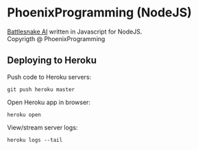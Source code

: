 # PhoenixProgramming (NodeJS)

[Battlesnake AI](https://battlesnake.io) written in Javascript for NodeJS.  
Copyrigth @ PhoenixProgramming

## Deploying to Heroku

Push code to Heroku servers:

```shell
git push heroku master
```

Open Heroku app in browser:

```shell
heroku open
```

View/stream server logs:

```shell
heroku logs --tail
```
